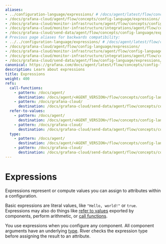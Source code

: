 ```yaml
---
aliases:
- ../configuration-language/expressions/ # /docs/agent/latest/flow/concepts/configuration-language/expressions/
- /docs/grafana-cloud/agent/flow/concepts/config-language/expressions/
- /docs/grafana-cloud/monitor-infrastructure/agent/flow/concepts/config-language/expressions/
- /docs/grafana-cloud/monitor-infrastructure/integrations/agent/flow/concepts/config-language/expressions/
- /docs/grafana-cloud/send-data/agent/flow/concepts/config-language/expressions/
# Previous page aliases for backwards compatibility:
- ../../configuration-language/expressions/ # /docs/agent/latest/flow/configuration-language/expressions/
- /docs/grafana-cloud/agent/flow/config-language/expressions/
- /docs/grafana-cloud/monitor-infrastructure/agent/flow/config-language/expressions/
- /docs/grafana-cloud/monitor-infrastructure/integrations/agent/flow/config-language/expressions/
- /docs/grafana-cloud/send-data/agent/flow/config-language/expressions/
canonical: https://grafana.com/docs/agent/latest/flow/concepts/config-language/expressions/
description: Learn about expressions
title: Expressions
weight: 400
refs:
  call-functions:
    - pattern: /docs/agent/
      destination: /docs/agent/<AGENT_VERSION>/flow/concepts/config-language/expressions/function_calls/
    - pattern: /docs/grafana-cloud/
      destination: /docs/grafana-cloud/send-data/agent/flow/concepts/config-language/expressions/function_calls/
  refer-to-values:
    - pattern: /docs/agent/
      destination: /docs/agent/<AGENT_VERSION>/flow/concepts/config-language/expressions/referencing_exports/
    - pattern: /docs/grafana-cloud/
      destination: /docs/grafana-cloud/send-data/agent/flow/concepts/config-language/expressions/referencing_exports/
  type:
    - pattern: /docs/agent/
      destination: /docs/agent/<AGENT_VERSION>/flow/concepts/config-language/expressions/types_and_values/
    - pattern: /docs/grafana-cloud/
      destination: /docs/grafana-cloud/send-data/agent/flow/concepts/config-language/expressions/types_and_values/
---
```


# Expressions

Expressions represent or compute values you can assign to attributes within a configuration.

Basic expressions are literal values, like `"Hello, world!"` or `true`.
Expressions may also do things like [refer to values](ref:refer-to-values) exported by components, perform arithmetic, or [call functions](ref:call-functions).

You use expressions when you configure any component.
All component arguments have an underlying [type](ref:type).
River checks the expression type before assigning the result to an attribute.

